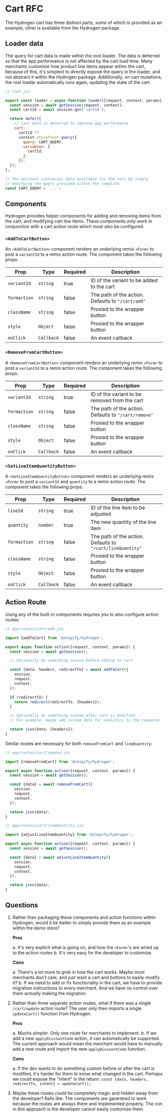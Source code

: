 # Cart RFC

The Hydrogen cart has three distinct parts, some of which is provided as an example, other is available from the Hydrogen package.

## Loader data

The query for cart data is made within the root loader. The data is deferred so that the app performance is not affected by the cart load time. Many merchants customize how product line items appear within the cart, because of this, it's simplest to directly expose the query in the loader, and not abstract it within the Hydrogen package. Additionally, on cart mutations, the root loader automatically runs again, updating the state of the cart.

```js
// root.jsx

export const loader = async function loader({request, context, params}) {
  const session = await getSession(request, context);
  const cartId = await session.get('cartId');

  return defer({
    // Cart data is deferred to improve app performance
    cart:
      cartId ??
      context.storefront.query({
        query: CART_QUERY,
        variables: {
          cartId,
        },
      }),
  });
};

// The merchant customizes data available for the cart by simply
// modifying the query provided within the template
const CART_QUERY = `...`;
```

## Components

Hydrogen provides helper components for adding and removing items from the cart, and modifying cart line items. These components _only_ work in conjunction with a cart action route which must also be configured.

### `<AddToCartButton>`

An `<AddToCartButton>` component renders an underlying remix `<Form>` to post a `variantId` to a remix action route. The component takes the following props:

| **Prop**     | **Type**   | **Required** | **Description**                                   |
| ------------ | ---------- | ------------ | ------------------------------------------------- |
| `variantId`  | `string`   | true         | ID of the variant to be added to the cart         |
| `formaction` | `string`   | false        | The path of the action. Defaults to `"/cart/add"` |
| `className`  | `string`   | false        | Proxied to the wrapper button                     |
| `style`      | `Object`   | false        | Proxied to the wrapper button                     |
| `onClick`    | `Callback` | false        | An event callback                                 |

### `<RemoveFromCartButton>`

A `<RemoveFromCartButton>` component renders an underlying remix `<Form>` to post a `variantId` to a remix action route. The component takes the following props:

| **Prop**     | **Type**   | **Required** | **Description**                                      |
| ------------ | ---------- | ------------ | ---------------------------------------------------- |
| `variantId`  | `string`   | true         | ID of the variant to be removed from the cart        |
| `formaction` | `string`   | false        | The path of the action. Defaults to `"/cart/remove"` |
| `className`  | `string`   | false        | Proxied to the wrapper button                        |
| `style`      | `Object`   | false        | Proxied to the wrapper button                        |
| `onClick`    | `Callback` | false        | An event callback                                    |

### `<SetLineItemQuantityButton>`

A `<SetLineItemQuantityButton>` component renders an underlying remix `<Form>` to post a `variantId` and `quantity` to a remix action route. The component takes the following props:

| **Prop**     | **Type**   | **Required** | **Description**                                            |
| ------------ | ---------- | ------------ | ---------------------------------------------------------- |
| `lineId`     | `string`   | true         | ID of the line item to be adjusted                         |
| `quantity`   | `number`   | true         | The new quantity of the line item                          |
| `formaction` | `string`   | false        | The path of the action. Defaults to `"/cart/lineQuantity"` |
| `className`  | `string`   | false        | Proxied to the wrapper button                              |
| `style`      | `Object`   | false        | Proxied to the wrapper button                              |
| `onClick`    | `Callback` | false        | An event callback                                          |

## Action Route

Using any of the built-in components requires you to also configure action routes:

```js
// app/routes/cart/add.jsx

import {addToCart} from '@shopify/hydrogen';

export async function action({request, context, params}) {
  const session = await getSession();

  // Optionally do something custom before adding to cart

  const {data, headers, redirectTo} = await addToCart({
    session,
    request,
    context,
  });

  if (redirectTo) {
    return redirect(redirectTo, {headers});
  }

  // Optionally do something custom after cart is modified
  // For example, maybe add custom data for analytics to the response

  return json(data, {headers});
}
```

Similar routes are necessary for both `removeFromCart` and `lineQuantity`:

```js
// app/routes/cart/remove.jsx

import {removeFromCart} from '@shopify/hydrogen';

export async function action({request, context, params}) {
  const session = await getSession();

  const {data} = await removeFromCart({
    session,
    request,
    context,
  });

  return json(data);
}
```

```js
// app/routes/cart/lineQuantity.jsx

import {adjustLineItemQuantity} from '@shopify/hydrogen';

export async function action({request, context, params}) {
  const session = await getSession();

  const {data} = await adjustLineItemQuantity({
    session,
    request,
    context,
  });

  return json(data);
}
```


## Questions

1. Rather than packaging these components and action functions within Hydrogen, would it be better to simply provide them as an example within the demo store?
  
    **Pros**

    a. It's very explicit what is going on, and how the `<Form>`'s are wired up to the action routes
    b. It's very easy for the developer to customize.

    **Cons**

    a. There's a lot more to grok in how the cart works. Maybe most merchants don't care, and just want a cart and buttons to easily modify it?
    b. If we need to add or fix functionality in the cart, we have to provide migration instructions to every merchant. And we have no control over them _actually_ making the migration.


2. Rather than three separate action routes, what if there was a single `/cart/update` action route? The user only then imports a single `updateCart()` function from Hydrogen.

    **Pros**
    
    a. Muchs simpler. Only one route for merchants to implement.
    b. If we add a new `applyDiscountCode` action, it can automatically be supported. The current approach would mean the merchant would have to manually add a new route and import the new `applyDiscountCode` function.

    **Cons**

    a. If the dev wants to do something custom before or after the cart is modified, it's harder for them to know what changed in the cart. Perhaps we could expose the "intent" in the return: `const {data, headers, redirectTo, intent} = updateCart();`

3. Maybe these routes could be completely magic and hidden away from the developer? Rails like. The components are garanteed to work because the routes are always there and implemented properly. The con in this approach is the developer cannot easily customize them.